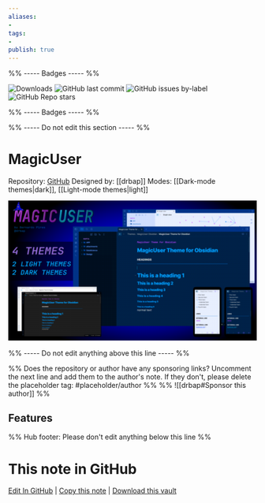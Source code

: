 ```yaml
---
aliases:
- 
tags: 
- 
publish: true
---
```


%% ----- Badges ----- %%

![Downloads](https://img.shields.io/badge/downloads-2016-573E7A?style=for-the-badge&logo=)
![GitHub last commit](https://img.shields.io/github/last-commit/drbap/magicuser-theme-for-obsidian?color=573E7A&label=last%20update&logo=github&style=for-the-badge)
![GitHub issues by-label](https://img.shields.io/github/issues/drbap/magicuser-theme-for-obsidian/help%20wanted?color=573E7A&logo=github&style=for-the-badge) 
![GitHub Repo stars](https://img.shields.io/github/stars/drbap/magicuser-theme-for-obsidian?color=573E7A&logo=github&style=for-the-badge)

%% ----- Badges ----- %%

%% ----- Do not edit this section ----- %%

# MagicUser

Repository: [GitHub](https://github.com/drbap/magicuser-theme-for-obsidian)
Designed by: [[drbap]]
Modes: [[Dark-mode themes|dark]], [[Light-mode themes|light]]



![screenshot](https://github.com/drbap/magicuser-theme-for-obsidian/raw/HEAD/screenshot.png)

%% ----- Do not edit anything above this line ----- %% 

%% Does the repository or author have any sponsoring links? Uncomment the next line and add them to the author's note. If they don't, please delete the placeholder tag: #placeholder/author %%
%% ![[drbap#Sponsor this author]] %%


## Features



%% Hub footer: Please don't edit anything below this line %%

# This note in GitHub

<span class="git-footer">[Edit In GitHub](https://github.dev/obsidian-community/obsidian-hub/blob/main/02%20-%20Community%20Expansions/02.05%20All%20Community%20Expansions/Themes/MagicUser.md "git-hub-edit-note") | [Copy this note](https://raw.githubusercontent.com/obsidian-community/obsidian-hub/main/02%20-%20Community%20Expansions/02.05%20All%20Community%20Expansions/Themes/MagicUser.md "git-hub-copy-note") | [Download this vault](https://github.com/obsidian-community/obsidian-hub/archive/refs/heads/main.zip "git-hub-download-vault") </span>

